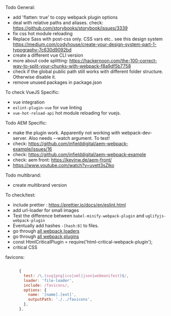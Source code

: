 
Todo General:
- add 'flatten: true' to copy webpack plugin options
- deal with relative paths and aliases. check: https://github.com/storybooks/storybook/issues/3339
- fix css hot module reloading
- Replace Sass with post-css only. CSS vars etc..
see this design system https://medium.com/codyhouse/create-your-design-system-part-1-typography-7c630d9092bd
- create a different vue CLI version
- more about code splitting: https://hackernoon.com/the-100-correct-way-to-split-your-chunks-with-webpack-f8a9df5b7758
- check if the global public path still works with different folder structure. Otherwise disable it.
- remove unused packages in package.json

To check VueJS Specific:
- vue integration
- `eslint-plugin-vue` for vue linting
- `vue-hot-reload-api` hot module reloading for vuejs.

Todo AEM Specific:
- make the plugin work. Apparently not working with webpack-dev-server. Also needs --watch argument. To test!
- check: https://github.com/infielddigital/aem-webpack-example/issues/16
- check: https://github.com/infielddigital/aem-webpack-example
- check: aem front: https://kevinw.de/aem-front/
- https://www.youtube.com/watch?v=uvett3sZlko

Todo multibrand:
- create multibrand version

To check/test:
- include prettier : https://prettier.io/docs/en/eslint.html
- add url-loader for small images
- Test the difference between `babel-minify-webpack-plugin` and `uglifyjs-webpack-plugin`
- Eventually add hashes `-[hash:8]` to files.
- go through [all webpack loaders](https://webpack.js.org/loaders/)
- go through [all webpack plugins](https://webpack.js.org/plugins/)
- const HtmlCriticalPlugin = require('html-critical-webpack-plugin');
- critical CSS

favicons:
````javascript

      {
        test: /\.(svg|png|ico|xml|json|webmanifest)$/,
        loader: 'file-loader',
        include: /favicons/,
        options: {
          name: '[name].[ext]',
          outputPath: './../favicons',
        },
      },
````
